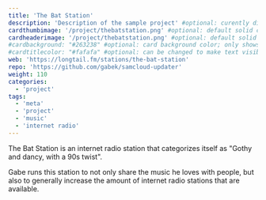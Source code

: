 ```yaml
---
title: 'The Bat Station'
description: 'Description of the sample project' #optional: curently displays as tooltip
cardthumbimage: '/project/thebatstation.png' #optional: default solid color if unset
cardheaderimage: '/project/thebatstation.png' #optional: default solid color if unset
#cardbackground: "#263238" #optional: card background color; only shows when no image specified
#cardtitlecolor: "#fafafa" #optional: can be changed to make text visible over card image
web: 'https://longtail.fm/stations/the-bat-station'
repo: 'https://github.com/gabek/samcloud-updater'
weight: 110
categories:
  - 'project'
tags:
  - 'meta'
  - 'project'
  - 'music'
  - 'internet radio'
---
```


The Bat Station is an internet radio station that categorizes itself as "Gothy and dancy, with a 90s twist".

Gabe runs this station to not only share the music he loves with people, but also to generally increase the amount of internet radio stations that are available.

<div id="longtail-embed-player"></div>
<script type="text/javascript" src="https://longtail.fm/embedplayer/siteEmbed.js"></script>
<script type="text/javascript" src="/project/batstation.js"></script>
